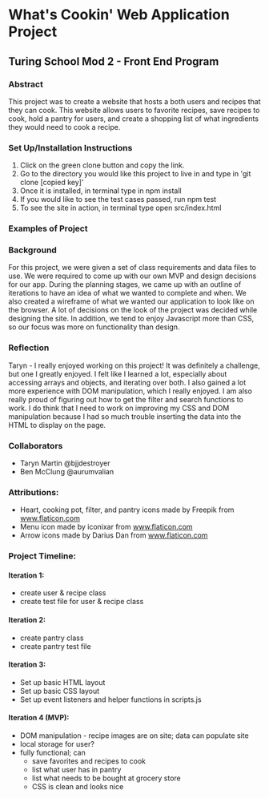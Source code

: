 # What's Cookin' Web Application Project
## Turing School Mod 2 - Front End Program

### Abstract
This project was to create a website that hosts a both users and recipes that they can cook. This website allows users to favorite recipes, save recipes to cook, hold a pantry for users, and create a shopping list of what ingredients they would need to cook a recipe.

### Set Up/Installation Instructions
1. Click on the green clone button and copy the link.
2. Go to the directory you would like this project to live in and type in 'git clone [copied key]'
3. Once it is installed, in terminal type in npm install
4. If you would like to see the test cases passed, run npm test
5. To see the site in action, in terminal type open src/index.html

### Examples of Project

### Background
For this project, we were given a set of class requirements and data files to use. We were required to come up with our own MVP and design decisions for our app. During the planning stages, we came up with an outline of iterations to have an idea of what we wanted to complete and when. We also created a wireframe of what we wanted our application to look like on the browser. A lot of decisions on the look of the project was decided while designing the site. In addition, we tend to enjoy Javascript more than CSS, so our focus was more on functionality than design.

### Reflection
Taryn - I really enjoyed working on this project! It was definitely a challenge, but one I greatly enjoyed. I felt like I learned a lot, especially about accessing arrays and objects, and iterating over both. I also gained a lot more experience with DOM manipulation, which I really enjoyed. I am also really proud of figuring out how to get the filter and search functions to work. I do think that I need to work on improving my CSS and DOM manipulation because I had so much trouble inserting the data into the HTML to display on the page.

### Collaborators
- Taryn Martin @bjjdestroyer
- Ben McClung @aurumvalian

### Attributions:
- Heart, cooking pot, filter, and pantry icons made by Freepik from www.flaticon.com
- Menu icon made by iconixar from www.flaticon.com
- Arrow icons made by Darius Dan from www.flaticon.com

### Project Timeline:

#### Iteration 1:
- create user & recipe class
- create test file for user & recipe class

#### Iteration 2:
- create pantry class
- create pantry test file

#### Iteration 3:
- Set up basic HTML layout
- Set up basic CSS layout
- Set up event listeners and helper functions in scripts.js

#### Iteration 4 (MVP):
- DOM manipulation - recipe images are on site; data can populate site
- local storage for user?
- fully functional; can
	- save favorites and recipes to cook
	- list what user has in pantry
	- list what needs to be bought at grocery store
	- CSS is clean and looks nice